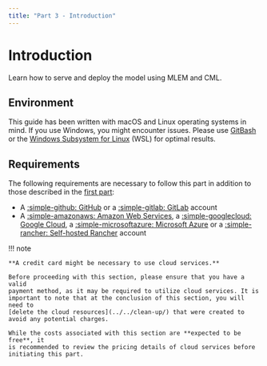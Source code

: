 ```yaml
---
title: "Part 3 - Introduction"
---
```


# Introduction

Learn how to serve and deploy the model using MLEM and CML.

## Environment

This guide has been written with macOS and Linux operating systems in mind. If
you use Windows, you might encounter issues. Please use
[GitBash](https://gitforwindows.org/) or the [Windows Subsystem for Linux](https://learn.microsoft.com/en-us/windows/wsl/)
(WSL) for optimal results.

## Requirements

The following requirements are necessary to follow this part in addition to those described in the [first part](../part-1-local-training-and-model-evaluation/introduction.md#requirements):

- A [:simple-github: GitHub](https://github.com) or a [:simple-gitlab: GitLab](https://gitlab.com) account
- A [:simple-amazonaws: Amazon Web Services](https://aws.amazon.com), a [:simple-googlecloud: Google Cloud](https://cloud.google.com), a [:simple-microsoftazure: Microsoft Azure](https://azure.microsoft.com) or a [:simple-rancher: Self-hosted Rancher](https://rancher.com) account

!!! note

    **A credit card might be necessary to use cloud services.**

    Before proceeding with this section, please ensure that you have a valid
    payment method, as it may be required to utilize cloud services. It is
    important to note that at the conclusion of this section, you will need to
    [delete the cloud resources](../../clean-up/) that were created to avoid any potential charges.

    While the costs associated with this section are **expected to be free**, it
    is recommended to review the pricing details of cloud services before
    initiating this part.
